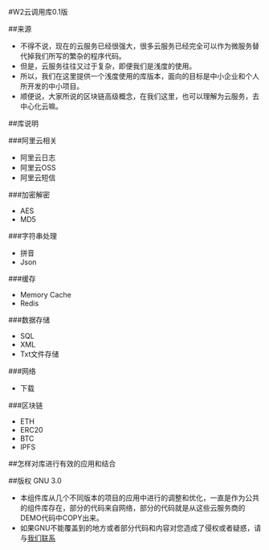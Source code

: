 
#W2云调用库0.1版

##来源
* 不得不说，现在的云服务已经很强大，很多云服务已经完全可以作为微服务替代掉我们所写的繁杂的程序代码。
* 但是，云服务往往又过于复杂，即便我们是浅度的使用。
* 所以，我们在这里提供一个浅度使用的库版本，面向的目标是中小企业和个人所开发的中小项目。
* 顺便说，大家所说的区块链高级概念，在我们这里，也可以理解为云服务，去中心化云嘛。


##库说明

###阿里云相关
* 阿里云日志
* 阿里云OSS
* 阿里云短信

###加密解密
* AES
* MD5

###字符串处理
* 拼音
* Json

###缓存
* Memory Cache
* Redis

###数据存储
* SQL
* XML
* Txt文件存储

###网络
* 下载

###区块链
* ETH
* ERC20
* BTC
* IPFS



##怎样对库进行有效的应用和结合

##版权 GNU 3.0
* 本组件库从几个不同版本的项目的应用中进行的调整和优化，一直是作为公共的组件库存在，部分的代码来自网络，部分的代码就是从这些云服务商的DEMO代码中COPY出来。
* 如果GNU不能覆盖到的地方或者部分代码和内容对您造成了侵权或者疑惑，请与[我们联系](mailto:odin@qiangtu.com)
